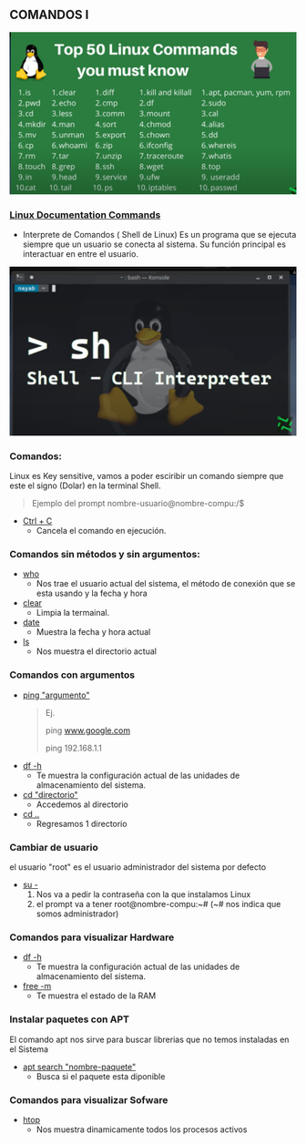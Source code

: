 ## COMANDOS I

![](comandos.jpg)

### [Linux Documentation Commands](https://linux.die.net/)

- Interprete de Comandos ( Shell de Linux)
Es un programa que se ejecuta siempre que un usuario se conecta al sistema.
Su función principal es interactuar en entre el usuario.

![](interprete-de-comandos.jpg)

### Comandos:
Linux es Key sensitive, vamos a poder esciribir un comando siempre que este el signo
(Dolar) en la terminal Shell.
> Ejemplo del prompt
> nombre-usuario@nombre-compu:/$

- [Ctrl + C]() 
    * Cancela el comando en ejecución. 

### Comandos sin métodos y sin argumentos:
- [who]()
    * Nos trae el usuario actual del sistema, el método de conexión que se esta usando
     y la fecha y hora
- [clear]()
    * Limpia la termainal.
- [date]()
    * Muestra la fecha y hora actual
- [ls]()
    * Nos muestra el directorio actual

### Comandos con argumentos
- [ping "argumento"]()
    > Ej.
    > 
    > ping www.google.com
    >
    > ping 192.168.1.1
- [df -h]()
    * Te muestra la configuración actual de las unidades de almacenamiento del sistema. 
- [cd "directorio"]()
    * Accedemos al directorio
- [cd ..]()
    * Regresamos 1 directorio

### Cambiar de usuario
el usuario "root" es el usuario administrador del sistema por defecto
- [su -]()
    1. Nos va a pedir la contraseña con la que instalamos Linux
    2. el prompt va a tener root@nombre-compu:~# (~# nos indica que somos administrador)

### Comandos para visualizar Hardware

- [df -h]()
    * Te muestra la configuración actual de las unidades de almacenamiento del sistema. 
- [free -m]()
    * Te muestra el estado de la RAM

### Instalar paquetes con APT
El comando apt nos sirve para buscar librerias que no temos instaladas en el Sistema
- [apt search "nombre-paquete"]()
    * Busca si el paquete esta diponible

    
### Comandos para visualizar Sofware
- [htop]()
    * Nos muestra dinamicamente todos los procesos activos